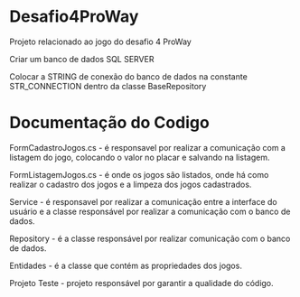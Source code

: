 # Desafio4ProWay
Projeto relacionado ao jogo do desafio 4 ProWay

Criar um banco de dados SQL SERVER

Colocar a STRING de conexão do banco de dados na constante STR_CONNECTION dentro da classe BaseRepository

# Documentação do Codigo

FormCadastroJogos.cs - é responsavel por realizar a comunicação com a listagem do jogo, colocando o valor no placar e salvando na listagem.

FormListagemJogos.cs - é onde os jogos são listados, onde há como realizar o cadastro dos jogos e a limpeza dos jogos cadastrados.

Service - é responsavel por realizar a comunicação entre a interface do usuário e a classe responsável por realizar a comunicação com o banco de dados.

Repository - é a classe responsável por realizar comunicação com o banco de dados.

Entidades - é a classe que contém as propriedades dos jogos.

Projeto Teste - projeto responsável por garantir a qualidade do código.
